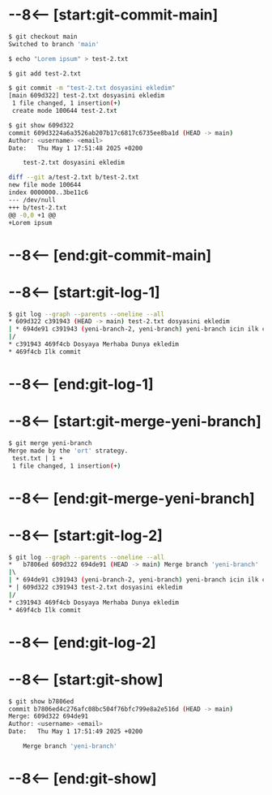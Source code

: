 # --8<-- [start:git-commit-main]
```bash 
$ git checkout main
Switched to branch 'main'

$ echo "Lorem ipsum" > test-2.txt

$ git add test-2.txt

$ git commit -m "test-2.txt dosyasini ekledim"
[main 609d322] test-2.txt dosyasini ekledim
 1 file changed, 1 insertion(+)
 create mode 100644 test-2.txt

$ git show 609d322
commit 609d3224a6a3526ab207b17c6817c6735ee8ba1d (HEAD -> main)
Author: <username> <email>
Date:   Thu May 1 17:51:48 2025 +0200

    test-2.txt dosyasini ekledim

diff --git a/test-2.txt b/test-2.txt
new file mode 100644
index 0000000..3be11c6
--- /dev/null
+++ b/test-2.txt
@@ -0,0 +1 @@
+Lorem ipsum
```
# --8<-- [end:git-commit-main]
# --8<-- [start:git-log-1]
```bash hl_lines="5"
$ git log --graph --parents --oneline --all
* 609d322 c391943 (HEAD -> main) test-2.txt dosyasini ekledim
| * 694de91 c391943 (yeni-branch-2, yeni-branch) yeni-branch icin ilk commitimi atiyorum
|/  
* c391943 469f4cb Dosyaya Merhaba Dunya ekledim
* 469f4cb Ilk commit
```
# --8<-- [end:git-log-1]
# --8<-- [start:git-merge-yeni-branch]
```bash 
$ git merge yeni-branch
Merge made by the 'ort' strategy.
 test.txt | 1 +
 1 file changed, 1 insertion(+)
```
# --8<-- [end:git-merge-yeni-branch]
# --8<-- [start:git-log-2]
```bash 
$ git log --graph --parents --oneline --all
*   b7806ed 609d322 694de91 (HEAD -> main) Merge branch 'yeni-branch'
|\  
| * 694de91 c391943 (yeni-branch-2, yeni-branch) yeni-branch icin ilk commitimi atiyorum
* | 609d322 c391943 test-2.txt dosyasini ekledim
|/  
* c391943 469f4cb Dosyaya Merhaba Dunya ekledim
* 469f4cb Ilk commit
```
# --8<-- [end:git-log-2]
# --8<-- [start:git-show]
```bash hl_lines="3"
$ git show b7806ed
commit b7806ed4c276afc08bc504f76bfc799e8a2e516d (HEAD -> main)
Merge: 609d322 694de91
Author: <username> <email>
Date:   Thu May 1 17:51:49 2025 +0200

    Merge branch 'yeni-branch'

```
# --8<-- [end:git-show]

